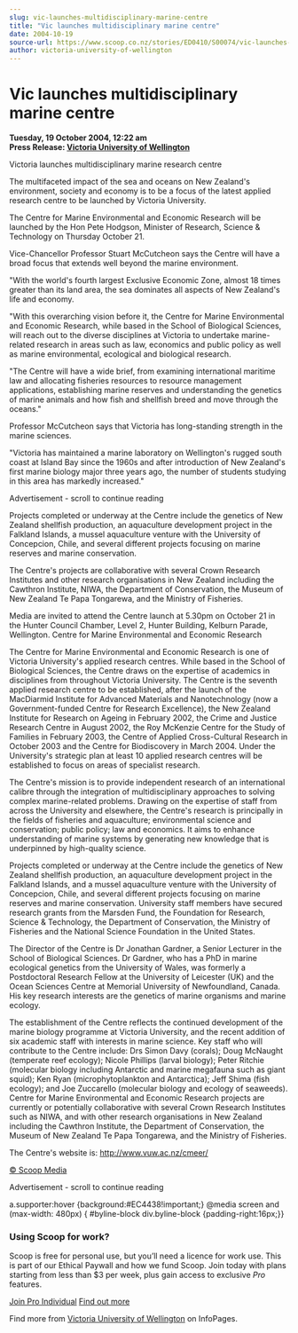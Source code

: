 ```yaml
---
slug: vic-launches-multidisciplinary-marine-centre
title: "Vic launches multidisciplinary marine centre"
date: 2004-10-19
source-url: https://www.scoop.co.nz/stories/ED0410/S00074/vic-launches-multidisciplinary-marine-centre.htm
author: victoria-university-of-wellington
---
```

Vic launches multidisciplinary marine centre
============================================

**Tuesday, 19 October 2004, 12:22 am**  
**Press Release: [Victoria University of Wellington](https://info.scoop.co.nz/Victoria_University_of_Wellington)**

Victoria launches multidisciplinary marine research centre

The multifaceted impact of the sea and oceans on New Zealand's environment, society and economy is to be a focus of the latest applied research centre to be launched by Victoria University.

The Centre for Marine Environmental and Economic Research will be launched by the Hon Pete Hodgson, Minister of Research, Science & Technology on Thursday October 21.

Vice-Chancellor Professor Stuart McCutcheon says the Centre will have a broad focus that extends well beyond the marine environment.

"With the world's fourth largest Exclusive Economic Zone, almost 18 times greater than its land area, the sea dominates all aspects of New Zealand's life and economy.

"With this overarching vision before it, the Centre for Marine Environmental and Economic Research, while based in the School of Biological Sciences, will reach out to the diverse disciplines at Victoria to undertake marine-related research in areas such as law, economics and public policy as well as marine environmental, ecological and biological research.

"The Centre will have a wide brief, from examining international maritime law and allocating fisheries resources to resource management applications, establishing marine reserves and understanding the genetics of marine animals and how fish and shellfish breed and move through the oceans."

Professor McCutcheon says that Victoria has long-standing strength in the marine sciences.

"Victoria has maintained a marine laboratory on Wellington's rugged south coast at Island Bay since the 1960s and after introduction of New Zealand's first marine biology major three years ago, the number of students studying in this area has markedly increased."

Advertisement - scroll to continue reading





Projects completed or underway at the Centre include the genetics of New Zealand shellfish production, an aquaculture development project in the Falkland Islands, a mussel aquaculture venture with the University of Concepcion, Chile, and several different projects focusing on marine reserves and marine conservation.

The Centre's projects are collaborative with several Crown Research Institutes and other research organisations in New Zealand including the Cawthron Institute, NIWA, the Department of Conservation, the Museum of New Zealand Te Papa Tongarewa, and the Ministry of Fisheries.

Media are invited to attend the Centre launch at 5.30pm on October 21 in the Hunter Council Chamber, Level 2, Hunter Building, Kelburn Parade, Wellington. Centre for Marine Environmental and Economic Research

The Centre for Marine Environmental and Economic Research is one of Victoria University's applied research centres. While based in the School of Biological Sciences, the Centre draws on the expertise of academics in disciplines from throughout Victoria University. The Centre is the seventh applied research centre to be established, after the launch of the MacDiarmid Institute for Advanced Materials and Nanotechnology (now a Government-funded Centre for Research Excellence), the New Zealand Institute for Research on Ageing in February 2002, the Crime and Justice Research Centre in August 2002, the Roy McKenzie Centre for the Study of Families in February 2003, the Centre of Applied Cross-Cultural Research in October 2003 and the Centre for Biodiscovery in March 2004. Under the University's strategic plan at least 10 applied research centres will be established to focus on areas of specialist research.

The Centre's mission is to provide independent research of an international calibre through the integration of multidisciplinary approaches to solving complex marine-related problems. Drawing on the expertise of staff from across the University and elsewhere, the Centre's research is principally in the fields of fisheries and aquaculture; environmental science and conservation; public policy; law and economics. It aims to enhance understanding of marine systems by generating new knowledge that is underpinned by high-quality science.

Projects completed or underway at the Centre include the genetics of New Zealand shellfish production, an aquaculture development project in the Falkland Islands, and a mussel aquaculture venture with the University of Concepcion, Chile, and several different projects focusing on marine reserves and marine conservation. University staff members have secured research grants from the Marsden Fund, the Foundation for Research, Science & Technology, the Department of Conservation, the Ministry of Fisheries and the National Science Foundation in the United States.

The Director of the Centre is Dr Jonathan Gardner, a Senior Lecturer in the School of Biological Sciences. Dr Gardner, who has a PhD in marine ecological genetics from the University of Wales, was formerly a Postdoctoral Research Fellow at the University of Leicester (UK) and the Ocean Sciences Centre at Memorial University of Newfoundland, Canada. His key research interests are the genetics of marine organisms and marine ecology.

The establishment of the Centre reflects the continued development of the marine biology programme at Victoria University, and the recent addition of six academic staff with interests in marine science. Key staff who will contribute to the Centre include: Drs Simon Davy (corals); Doug McNaught (temperate reef ecology); Nicole Phillips (larval biology); Peter Ritchie (molecular biology including Antarctic and marine megafauna such as giant squid); Ken Ryan (microphytoplankton and Antarctica); Jeff Shima (fish ecology); and Joe Zuccarello (molecular biology and ecology of seaweeds). Centre for Marine Environmental and Economic Research projects are currently or potentially collaborative with several Crown Research Institutes such as NIWA, and with other research organisations in New Zealand including the Cawthron Institute, the Department of Conservation, the Museum of New Zealand Te Papa Tongarewa, and the Ministry of Fisheries.

The Centre's website is: http://www.vuw.ac.nz/cmeer/

[© Scoop Media](http://www.scoop.co.nz/about/terms.html)  

Advertisement - scroll to continue reading



a.supporter:hover {background:#EC4438!important;} @media screen and (max-width: 480px) { #byline-block div.byline-block {padding-right:16px;}}

### Using Scoop for work?

Scoop is free for personal use, but you’ll need a licence for work use. This is part of our Ethical Paywall and how we fund Scoop. Join today with plans starting from less than $3 per week, plus gain access to exclusive _Pro_ features.  
  
[Join Pro Individual](https://pro.scoop.co.nz/Individual/?from=ProIn24) [Find out more](https://pro.scoop.co.nz/using-scoop-for-work/?from=ProIn24)

Find more from [Victoria University of Wellington](https://info.scoop.co.nz/Victoria_University_of_Wellington) on InfoPages.